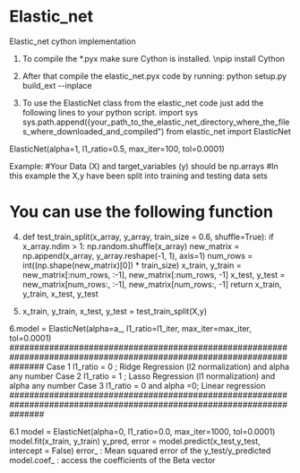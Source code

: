 # Elastic_net
Elastic_net cython implementation
1. To compile the *.pyx make sure Cython is installed.
\npip install Cython
2. After that compile the elastic_net.pyx code by running:
python setup.py build_ext --inplace
  
3. To use the ElasticNet class from the elastic_net code just add the following lines to your python script.
 import sys
 sys.path.append({your_path_to_the_elastic_net_directory_where_the_files_where_downloaded_and_compiled")
 from elastic_net import ElasticNet


ElasticNet(alpha=1, l1_ratio=0.5, max_iter=100, tol=0.0001)

Example:
#Your Data (X) and target_variables (y) should be np.arrays
#In this example the X,y have been split into training and testing data sets
# You can use the following function
4. def test_train_split(x_array, y_array, train_size = 0.6, shuffle=True):
      if x_array.ndim > 1:
          np.random.shuffle(x_array)
      new_matrix = np.append(x_array, y_array.reshape(-1, 1), axis=1)
      num_rows = int((np.shape(new_matrix)[0]) * train_size)
      x_train, y_train = new_matrix[:num_rows, :-1], new_matrix[:num_rows, -1]
      x_test, y_test = new_matrix[num_rows:, :-1], new_matrix[num_rows:, -1]
      return x_train, y_train, x_test, y_test
    
5. x_train, y_train, x_test, y_test = test_train_split(X,y)

6.model = ElasticNet(alpha=a_, l1_ratio=l1_iter, max_iter=max_iter, tol=0.0001)
 #######################################################################################################################
  Case 1
  l1_ratio = 0 ; Ridge Regression (l2 normalization) and alpha any number
  Case 2
  l1_ratio = 1 ; Lasso Regression (l1 normalization) and alpha any number
  Case 3
  l1_ratio = 0 and alpha =0; Linear regression
 ####################################################################################################################### 
  
 6.1 model = ElasticNet(alpha=0, l1_ratio=0.0, max_iter=1000, tol=0.0001)
     model.fit(x_train, y_train)
     y_pred, error = model.predict(x_test,y_test, intercept = False)
     error_ : Mean squared error of the y_test/y_predicted 
     model.coef_ : access the coefficients of the Beta vector
